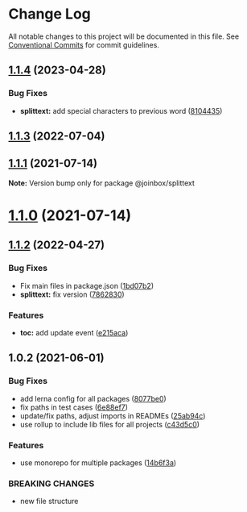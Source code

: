 # Change Log

All notable changes to this project will be documented in this file.
See [Conventional Commits](https://conventionalcommits.org) for commit guidelines.


## [1.1.4](https://github.com/joinbox/ui-components/compare/@joinbox/splittext@1.1.3...@joinbox/splittext@1.1.4) (2023-04-28)


### Bug Fixes

* **splittext:** add special characters to previous word ([8104435](https://github.com/joinbox/ui-components/commit/810443542f0e5c12ddc8ac85c0a6c542b63662dd))





## [1.1.3](https://github.com/joinbox/ui-components/compare/@joinbox/splittext@1.1.2...@joinbox/splittext@1.1.3) (2022-07-04)

## [1.1.1](https://github.com/joinbox/ui-components/compare/@joinbox/splittext@1.1.0...@joinbox/splittext@1.1.1) (2021-07-14)

**Note:** Version bump only for package @joinbox/splittext





# [1.1.0](https://github.com/joinbox/ui-components/compare/@joinbox/splittext@1.0.2...@joinbox/splittext@1.1.0) (2021-07-14)
## [1.1.2](https://github.com/joinbox/ui-components/compare/@joinbox/splittext@1.0.2...@joinbox/splittext@1.1.2) (2022-04-27)


### Bug Fixes

* Fix main files in package.json ([1bd07b2](https://github.com/joinbox/ui-components/commit/1bd07b28a92881f499edac71e25453010bb2fe6c))
* **splittext:** fix version ([7862830](https://github.com/joinbox/ui-components/commit/7862830b535e4634b7feb06602569a358570dfee))


### Features

* **toc:** add update event ([e215aca](https://github.com/joinbox/ui-components/commit/e215aca5567e7d24f796340957585a4ab9bc16f2))





## 1.0.2 (2021-06-01)


### Bug Fixes

* add lerna config for all packages ([8077be0](https://github.com/joinbox/ui-components/commit/8077be07d4cd1606f6f53913e78e70a79bb9f8f9))
* fix paths in test cases ([6e88ef7](https://github.com/joinbox/ui-components/commit/6e88ef74c44115b00db3343a7360c6b78ded90be))
* update/fix paths, adjust imports in READMEs ([25ab94c](https://github.com/joinbox/ui-components/commit/25ab94c55f7620fb4f10024c110757ca4f9969fb))
* use rollup to include lib files for all projects ([c43d5c0](https://github.com/joinbox/ui-components/commit/c43d5c04a7ef62d18ac8f7c56e4e88fffd32c133))


### Features

* use monorepo for multiple packages ([14b6f3a](https://github.com/joinbox/ui-components/commit/14b6f3af4e9950d649a6218ebede85d656403aa0))


### BREAKING CHANGES

* new file structure
